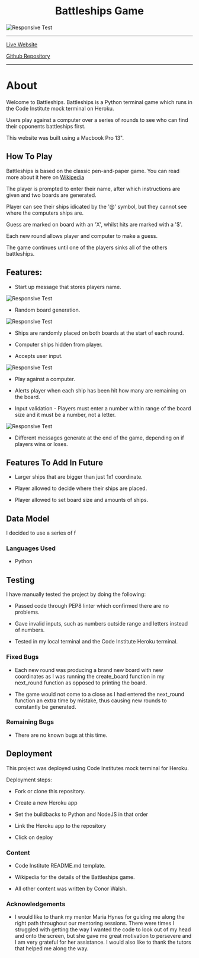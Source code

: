 <h1 align="center">Battleships Game</h1>

![Responsive Test](assets/images/battle-responsive.png)

---

[Live Website](https://battleships-conor.herokuapp.com/)

[Github Repository](https://github.com/conorwalsh1/battleships)

---

# About

Welcome to Battleships. Battleships is a Python terminal game which runs in the Code Institute mock terminal on Heroku.

Users play against a computer over a series of rounds to see who can find their opponents battleships first.

This website was built using a Macbook Pro 13".

## How To Play

Battleships is based on the classic pen-and-paper game. You can read more about it here on [Wikipedia](https://en.wikipedia.org/wiki/Battleship_(game)battleships)

The player is prompted to enter their name, after which instructions are given and two boards are generated.

Player can see their ships idicated by the '@' symbol, but they cannot see where the computers ships are.

Guess are marked on board with an 'X', whilst hits are marked with a '$'.

Each new round allows player and computer to make a guess.

The game continues until one of the players sinks all of the others battleships.
    
## Features:

- Start up message that stores players name.

![Responsive Test](assets/images/battle-starting-game.png)

- Random board generation.

![Responsive Test](assets/images/battle-boards.png)

- Ships are randomly placed on both boards at the start of each round.

- Computer ships hidden from player.

- Accepts user input.

![Responsive Test](assets/images/battle-hits.png)

- Play against a computer.

- Alerts player when each ship has been hit how many are remaining on the board.

- Input validation - Players must enter a number within range of the board size and it must be a number, not a letter.

![Responsive Test](assets/images/battle-invalid-data-input.png)

- Different messages generate at the end of the game, depending on if players wins or loses.

## Features To Add In Future

- Larger ships that are bigger than just 1x1 coordinate.

- Player allowed to decide where their ships are placed.

- Player allowed to set board size and amounts of ships.

## Data Model
 
 I decided to use a series of f

### Languages Used

-    Python

## Testing

I have manually tested the project by doing the following:

- Passed code through PEP8  linter which confirmed there are no problems.

- Gave invalid inputs, such as numbers outside range and letters instead of numbers.

- Tested in my local terminal and the Code Institute Heroku terminal.

### Fixed Bugs

- Each new round was producing a brand new board with new coordinates as I was running the create_board function in my next_round function as opposed to printing the board.

- The game would not come to a close as I had entered the next_round function an extra time by mistake, thus causing new rounds to constantly be generated.

### Remaining Bugs

-   There are no known bugs at this time.

## Deployment

This project was deployed using Code Institutes mock terminal for Heroku.

Deployment steps:

- Fork or clone this repository.

- Create a new Heroku app

- Set the buildbacks to Python and NodeJS in that order

- Link the Heroku app to the repository

- Click on deploy

### Content

-   Code Institute README.md template.

- Wikipedia for the details of the Battleships game.

-   All other content was written by Conor Walsh.

### Acknowledgements

-   I would like to thank my mentor Maria Hynes for guiding me along the right path throughout our mentoring sessions. There were times I struggled with getting the way I wanted the code to look out of my head and onto the screen, but she gave me great motivation to persevere and I am very grateful for her assistance. I would also like to thank the tutors that helped me along the way.